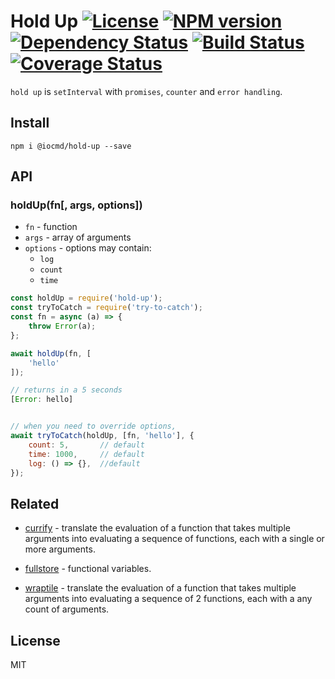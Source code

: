 # Hold Up [![License][LicenseIMGURL]][LicenseURL] [![NPM version][NPMIMGURL]][NPMURL] [![Dependency Status][DependencyStatusIMGURL]][DependencyStatusURL] [![Build Status][BuildStatusIMGURL]][BuildStatusURL] [![Coverage Status][CoverageIMGURL]][CoverageURL]

`hold up` is `setInterval` with `promises`, `counter` and `error handling`.

## Install

`npm i @iocmd/hold-up --save`

## API

### holdUp(fn[, args, options])

- `fn` - function
- `args` - array of arguments
- `options` - options may contain:
  - `log`
  - `count`
  - `time`

```js
const holdUp = require('hold-up');
const tryToCatch = require('try-to-catch');
const fn = async (a) => {
    throw Error(a);
};

await holdUp(fn, [
    'hello'
]);

// returns in a 5 seconds
[Error: hello]


// when you need to override options,
await tryToCatch(holdUp, [fn, 'hello'], {
    count: 5,       // default
    time: 1000,     // default
    log: () => {},  //default
});
```

## Related

- [currify](https://github.com/coderaiser/currify "currify") - translate the evaluation of a function that takes multiple arguments into evaluating a sequence of functions, each with a single or more arguments.

- [fullstore](https://github.com/coderaiser/fullstore "fullstore") - functional variables.

- [wraptile](https://github.com/coderaiser/wraptile "wraptile") - translate the evaluation of a function that takes multiple arguments into evaluating a sequence of 2 functions, each with a any count of arguments.

## License

MIT

[NPMIMGURL]:                https://img.shields.io/npm/v/@iocmd/hold-up.svg?style=flat
[BuildStatusIMGURL]:        https://travis-ci.com/iocmd/hold-up.svg?branch=master
[DependencyStatusIMGURL]:   https://img.shields.io/david/iocmd/hold-up.svg?style=flat
[LicenseIMGURL]:            https://img.shields.io/badge/license-MIT-317BF9.svg?style=flat
[NPMURL]:                   https://npmjs.org/package/@iocmd/hold-up "npm"
[BuildStatusURL]:           https://travis-ci.com/iocmd/hold-up  "Build Status"
[DependencyStatusURL]:      https://david-dm.org/iocmd/hold-up "Dependency Status"
[LicenseURL]:               https://tldrlegal.com/license/mit-license "MIT License"

[CoverageURL]:              https://coveralls.io/github/iocmd/hold-up?branch=master
[CoverageIMGURL]:           https://coveralls.io/repos/iocmd/hold-up/badge.svg?branch=master&service=github
